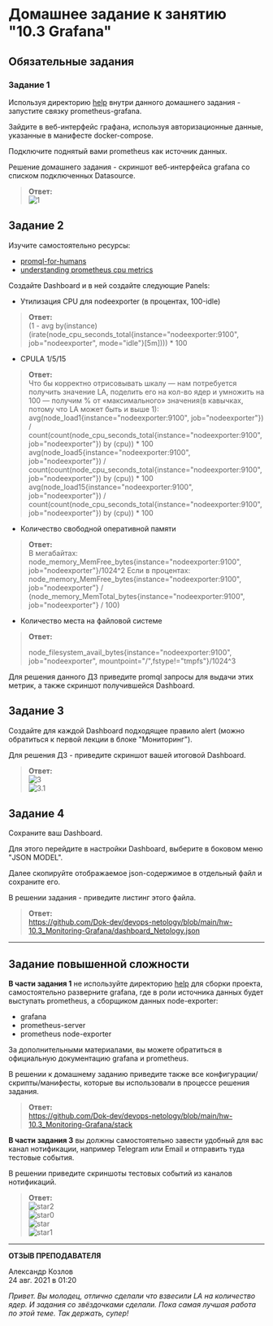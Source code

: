 # Домашнее задание к занятию "10.3 Grafana"

## Обязательные задания

### Задание 1
Используя директорию [help](./help) внутри данного домашнего задания - запустите связку prometheus-grafana.

Зайдите в веб-интерфейс графана, используя авторизационные данные, указанные в манифесте docker-compose.

Подключите поднятый вами prometheus как источник данных.

Решение домашнего задания - скриншот веб-интерфейса grafana со списком подключенных Datasource.

> **Ответ:**    
> ![1](1.png)  


## Задание 2
Изучите самостоятельно ресурсы:
- [promql-for-humans](https://timber.io/blog/promql-for-humans/#cpu-usage-by-instance)
- [understanding prometheus cpu metrics](https://www.robustperception.io/understanding-machine-cpu-usage)

Создайте Dashboard и в ней создайте следующие Panels:
- Утилизация CPU для nodeexporter (в процентах, 100-idle)
> **Ответ:**    
> (1 - avg by(instance)(irate(node_cpu_seconds_total{instance="nodeexporter:9100", job="nodeexporter", mode="idle"}[5m]))) * 100

- CPULA 1/5/15
> **Ответ:**    
> Что бы корректно отрисовывать шкалу — нам потребуется получить значение LA, поделить его на кол-во ядер и умножить на 100 — получим % от «максимального» значения(в кавычках, потому что LA может быть и выше 1):
> avg(node_load1{instance="nodeexporter:9100", job="nodeexporter"}) / count(count(node_cpu_seconds_total{instance="nodeexporter:9100", job="nodeexporter"}) by (cpu)) * 100
> avg(node_load5{instance="nodeexporter:9100", job="nodeexporter"}) / count(count(node_cpu_seconds_total{instance="nodeexporter:9100", job="nodeexporter"}) by (cpu)) * 100
> avg(node_load15{instance="nodeexporter:9100", job="nodeexporter"}) / count(count(node_cpu_seconds_total{instance="nodeexporter:9100", job="nodeexporter"}) by (cpu)) * 100

- Количество свободной оперативной памяти
> **Ответ:**    
> В мегабайтах:
> node_memory_MemFree_bytes{instance="nodeexporter:9100", job="nodeexporter"}/1024^2
> Если в процентах:
> node_memory_MemFree_bytes{instance="nodeexporter:9100", job="nodeexporter"} / (node_memory_MemTotal_bytes{instance="nodeexporter:9100", job="nodeexporter"} / 100)

- Количество места на файловой системе
> **Ответ:**    
> 
> node_filesystem_avail_bytes{instance="nodeexporter:9100", job="nodeexporter", mountpoint="/",fstype!="tmpfs"}/1024^3

Для решения данного ДЗ приведите promql запросы для выдачи этих метрик, а также скриншот получившейся Dashboard.


## Задание 3
Создайте для каждой Dashboard подходящее правило alert (можно обратиться к первой лекции в блоке "Мониторинг").

Для решения ДЗ - приведите скриншот вашей итоговой Dashboard.
> **Ответ:**    
> ![3](3.png)    
> ![3.1](3.1.png)   

## Задание 4
Сохраните ваш Dashboard.

Для этого перейдите в настройки Dashboard, выберите в боковом меню "JSON MODEL".

Далее скопируйте отображаемое json-содержимое в отдельный файл и сохраните его.

В решении задания - приведите листинг этого файла.
> **Ответ:**    
> https://github.com/Dok-dev/devops-netology/blob/main/hw-10.3_Monitoring-Grafana/dashboard_Netology.json

---

## Задание повышенной сложности

**В части задания 1** не используйте директорию [help](./help) для сборки проекта, самостоятельно разверните grafana, где в 
роли источника данных будет выступать prometheus, а сборщиком данных node-exporter:
- grafana
- prometheus-server
- prometheus node-exporter

За дополнительными материалами, вы можете обратиться в официальную документацию grafana и prometheus.

В решении к домашнему заданию приведите также все конфигурации/скрипты/манифесты, которые вы 
использовали в процессе решения задания.
> **Ответ:**    
> https://github.com/Dok-dev/devops-netology/blob/main/hw-10.3_Monitoring-Grafana/stack

**В части задания 3** вы должны самостоятельно завести удобный для вас канал нотификации, например Telegram или Email
и отправить туда тестовые события.

В решении приведите скриншоты тестовых событий из каналов нотификаций.
> **Ответ:**    
> ![star2](star2.png)    
> ![star0](Screenshot_2021-08-18-16-50-12-682_org.telegram.messenger.png)    
> ![star](star.png)    
> ![star1](star1.png)  

---

**ОТЗЫВ ПРЕПОДАВАТЕЛЯ**

Александр Козлов     
24 авг. 2021 в 01:20

*Привет. Вы молодец, отлично сделали что взвесили LA на количество ядер.*
*И задания со звёздочками сделали.*
*Пока самая лучшая работа по этой теме. Так держать, супер!*